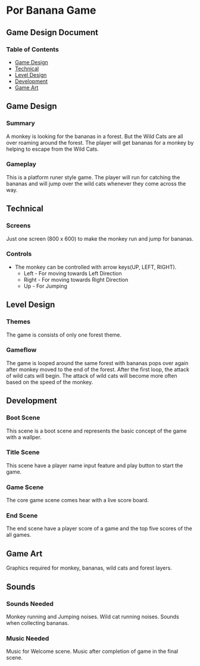 # Por Banana Game

## Game Design Document

### Table of Contents

- [Game Design](#game-design)
- [Technical](#technical)
- [Level Design](#level-design)
- [Development](#development)
- [Game Art](#game-art)

## Game Design

### Summary

A monkey is looking for the bananas in a forest. But the Wild Cats are all over roaming around the forest. The player will get bananas for a monkey by helping to escape from the Wild Cats.

### Gameplay

This is a platform runer style game. The player will run for catching the bananas and will jump over the wild cats whenever they come across the way.

## Technical

### Screens

Just one screen (800 x 600) to make the monkey run and jump for bananas.

### Controls

- The monkey can be controlled with arrow keys(UP, LEFT, RIGHT).
  - Left  -   For moving towards Left Direction
  - Right -   For moving towards Right Direction
  - Up    -   For Jumping

## Level Design

### Themes

The game is consists of only one forest theme.

### Gameflow

The game is looped around the same forest with bananas pops over again after monkey moved to the end of the forest. After the first loop, the attack of wild cats will begin. The attack of wild cats will become more often based on the speed of the monkey.

## Development

### Boot Scene

This scene is a boot scene and represents the basic concept of the game with a wallper.

### Title Scene

This scene have a player name input feature and play button to start the game.

### Game Scene

The core game scene comes hear with a live score board.

### End Scene

The end scene have a player score of a game and the top five scores of the all games.

## Game Art

Graphics required for monkey, bananas, wild cats and forest layers.

## Sounds

### Sounds Needed

Monkey running and Jumping noises.
Wild cat running noises.
Sounds when collecting bananas.

### Music Needed

Music for Welcome scene.
Music after completion of game in the final scene.
